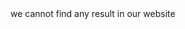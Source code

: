 <html lang="zh-cn">
  <head>
    <title>家乡的味道</title></head>
<body>we cannot find any result in our website</body>
</html>
